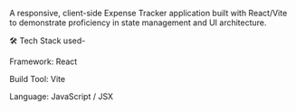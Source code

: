 A responsive, client-side Expense Tracker application built with React/Vite to demonstrate proficiency in state management and UI architecture. 


🛠️ Tech Stack used-

Framework: React

Build Tool: Vite

Language: JavaScript / JSX

